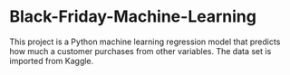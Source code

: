 # Black-Friday-Machine-Learning
This project is a Python machine learning regression model that predicts how much a customer purchases from other variables. The data set is imported from Kaggle.
